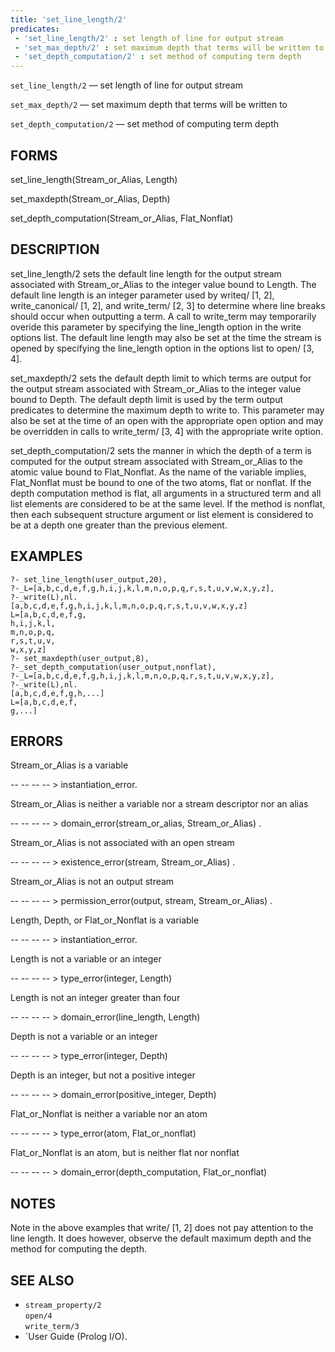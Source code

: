 ```yaml
---
title: 'set_line_length/2'
predicates:
 - 'set_line_length/2' : set length of line for output stream
 - 'set_max_depth/2' : set maximum depth that terms will be written to
 - 'set_depth_computation/2' : set method of computing term depth
---
```

`set_line_length/2` — set length of line for output stream

`set_max_depth/2` — set maximum depth that terms will be written to

`set_depth_computation/2` — set method of computing term depth


## FORMS

set_line_length(Stream_or_Alias, Length)

set_maxdepth(Stream_or_Alias, Depth)

set_depth_computation(Stream_or_Alias, Flat_Nonflat)


## DESCRIPTION

set_line_length/2 sets the default line length for the output stream associated with Stream_or_Alias to the integer value bound to Length. The default line length is an integer parameter used by writeq/ [1, 2], write_canonical/ [1, 2], and write_term/ [2, 3] to determine where line breaks should occur when outputting a term. A call to write_term may temporarily overide this parameter by specifying the line_length option in the write options list. The default line length may also be set at the time the stream is opened by specifying the line_length option in the options list to open/ [3, 4].

set_maxdepth/2 sets the default depth limit to which terms are output for the output stream associated with Stream_or_Alias to the integer value bound to Depth. The default depth limit is used by the term output predicates to determine the maximum depth to write to. This parameter may also be set at the time of an open with the appropriate open option and may be overridden in calls to write_term/ [3, 4] with the appropriate write option.

set_depth_computation/2 sets the manner in which the depth of a term is computed for the output stream associated with Stream_or_Alias to the atomic value bound to Flat_Nonflat. As the name of the variable implies, Flat_Nonflat must be bound to one of the two atoms, flat or nonflat. If the depth computation method is flat, all arguments in a structured term and all list elements are considered to be at the same level. If the method is nonflat, then each subsequent structure argument or list element is considered to be at a depth one greater than the previous element.


## EXAMPLES

```
?- set_line_length(user_output,20),
?-_L=[a,b,c,d,e,f,g,h,i,j,k,l,m,n,o,p,q,r,s,t,u,v,w,x,y,z],
?-_write(L),nl.
[a,b,c,d,e,f,g,h,i,j,k,l,m,n,o,p,q,r,s,t,u,v,w,x,y,z]
L=[a,b,c,d,e,f,g,
h,i,j,k,l,
m,n,o,p,q,
r,s,t,u,v,
w,x,y,z]
?- set_maxdepth(user_output,8),
?-_set_depth_computation(user_output,nonflat),
?-_L=[a,b,c,d,e,f,g,h,i,j,k,l,m,n,o,p,q,r,s,t,u,v,w,x,y,z],
?-_write(L),nl.
[a,b,c,d,e,f,g,h,...]
L=[a,b,c,d,e,f,
g,...]
```

## ERRORS

Stream_or_Alias is a variable

-- -- -- -- &gt; instantiation_error.

Stream_or_Alias is neither a variable nor a stream descriptor nor an alias

-- -- -- -- &gt; domain_error(stream_or_alias, Stream_or_Alias) .

Stream_or_Alias is not associated with an open stream

-- -- -- -- &gt; existence_error(stream, Stream_or_Alias) .

Stream_or_Alias is not an output stream

-- -- -- -- &gt; permission_error(output, stream, Stream_or_Alias) .

Length, Depth, or Flat_or_Nonflat is a variable

-- -- -- -- &gt; instantiation_error.

Length is not a variable or an integer

-- -- -- -- &gt; type_error(integer, Length)

Length is not an integer greater than four

-- -- -- -- &gt; domain_error(line_length, Length)

Depth is not a variable or an integer

-- -- -- -- &gt; type_error(integer, Depth)

Depth is an integer, but not a positive integer

-- -- -- -- &gt; domain_error(positive_integer, Depth)

Flat_or_Nonflat is neither a variable nor an atom

-- -- -- -- &gt; type_error(atom, Flat_or_nonflat)

Flat_or_Nonflat is an atom, but is neither flat nor nonflat

-- -- -- -- &gt; domain_error(depth_computation, Flat_or_nonflat)



## NOTES

Note in the above examples that write/ [1, 2] does not pay attention to the line length. It does however, observe the default maximum depth and the method for computing the depth.


## SEE ALSO

- `stream_property/2`  
`open/4`  
`write_term/3`
- `User Guide (Prolog I/O).

